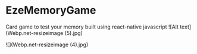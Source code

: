 # EzeMemoryGame
Card game to test your memory built using react-native javascript
![Alt text](Webp.net-resizeimage (5).jpg)

![](Webp.net-resizeimage (4).jpg)

